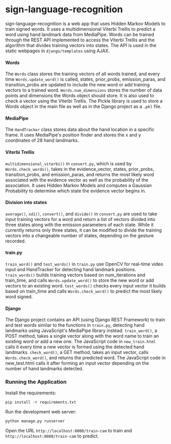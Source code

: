 # sign-language-recognition

sign-language-recognition is a web app that uses Hidden Markov Models to train signed words. It uses a multidimensional Viterbi Trellis to predict a word using hand landmark data from MediaPipe. Words can be trained through the REST API implemented to access the Viterbi Trellis and the algorithm that divides training vectors into states. The API is used in the static webpages in ```django/templates``` using AJAX.

#### Words
The ```Words``` class stores the training vectors of all words trained, and every time ```Words.update_word()``` is called, states, prior_probs, emission_paras, and transition_probs are updated to include the new word or add training vectors to a trained word. ```Words.num_dimensions``` stores the number of data points and dimensions the Words object should store. It is also used to check a vector using the Viterbi Trellis. The Pickle library is used to store a Words object in the main file as well as in the Django project as a ```.pkl``` file.
#### MediaPipe
The ```HandTracker``` class stores data about the hand location in a specific frame. It uses MediaPipe's position finder and stores the x and y coordinates of 28 hand landmarks.
#### Viterbi Trellis
```multidimensional_viterbi()``` in ```convert.py```, which is used by ```Words.check_words()```, takes in the evidence_vector, states, prior_probs, transition_probs, and emission_paras, and returns the most likely word associated with the evidence vector as well as the probability of the association. It uses Hidden Markov Models and computes a Gaussian Probability to determine which state the evidence vector begins in.
#### Division into states
```average()```, ```sd1()```, ```convert()```, and ```divide()``` in ```convert.py``` are used to take input training vectors for a word and return a list of vectors divided into three states along with the emission parameters of each state. While it currently returns only three states, it can be modified to divide the training vectors into a changeable number of states, depending on the gesture recorded.
#### train.py
```train_word()``` and ```test_words()``` in ```train.py``` use OpenCV for real-time video input and HandTracker for detecting hand landmark positions. ```train_words()``` builds training vectors based on num_iterations and train_time, and calls ```Words.update_word()``` to store the new word or add vectors to an existing word. ```test_words()``` checks every input vector it builds based on train_time and calls ```Words.check_word()``` to predict the most likely word signed.
#### Django
The Django project contains an API (using Django REST Framework) to train and test words similar to the functions in ```train.py```, detecting hand landmarks using JavaScript's MediaPipe library instead. ```train_word()```, a POST method, takes a single vector along with the word name to train an existing word or add a new one. The JavaScript code in ```new_train.html``` calls it every time a new vector is formed using the detected hand landmarks. ```check_word()```, a GET method, takes an input vector, calls ```Words.check_word()```, and returns the predicted word. The JavaScript code in new_test.html calls it after forming an input vector depending on the number of hand landmarks detected.

### Running the Application
Install the requirements:<br>
````
pip install -r requirements.txt
````
Run the development web server:
````
python manage.py runserver
````
Open the URL ```http://localhost:8000/train-cam``` to train and ```http://localhost:8000/train-cam``` to predict.

